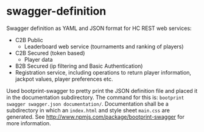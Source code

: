 # swagger-definition
Swagger definition as YAML and JSON format for HC REST web services:
* C2B Public
  * Leaderboard web service (tournaments and ranking of players)
* C2B Secured (token based)
  * Player data
* B2B Secured (ip filtering and Basic Authentication)
 * Registration service, including operations to return player information, jackpot values, player preferences etc.

Used bootprint-swagger to pretty print the JSON definition file and placed it in the documentation subdirectory. The command for this is:
`bootprint swagger swagger.json documentation/`. Documentation shall be a subdirectory in which an `index.html` and style sheet `main.css` are generated.
See http://www.npmjs.com/package/bootprint-swagger for more information.
 
